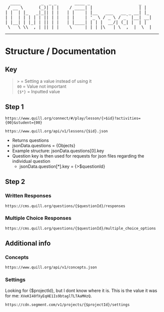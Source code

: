 <pre>
  ____        _  _ _       ____ _                   _   
 / __ \      (_)| | |    / ____| |                  | |  
| |  | |_   _|_|| | |   | |    | |__   ___   __ _ __| |_ 
| |  | | | | | || | |   | |    | '_ \ / _ \ / _` |__| __|
| |__| | |_| | || | |   | |____| | | |  __/| (_| |  | | 
 \___\_\\__,_| ||_|_|    \_____|_| |_|\___| \__,__|  \__|
</pre>
<hr />

# Structure / Documentation
## Key
> `>` = Setting a value instead of using it
> <br/>
> `00` = Value not important
> <br/>
> `{$*}` = Inputted value
## Step 1
```https
https://www.quill.org/connect/#/play/lesson/{>$id}?activities={00}&student={00}
```
```https
https://www.quill.org/api/v1/lessons/{$id}.json
```
- Returns questions
- jsonData.questions = {Objects}
- Example structure: jsonData.questions[0].key
- Question key is then used for requests for json files regarding the individual question
	- jsonData.question[*].key = {>$questionId}

<!-- Not Needed: https://www.quill.org/api/v1/questions/{$questionId}.json
	Returns question data
-->

## Step 2
### Written Responses
```https
https://cms.quill.org/questions/{$questionId}/responses
```
### Multiple Choice Responses
```https
https://cms.quill.org/questions/{$questionId}/multiple_choice_options
```

## Additional info
### Concepts
```https
https://www.quill.org/api/v1/concepts.json
```
### Settings
Looking for {$projectId}, but I dont know where it is. This is the value it was for me: `XVeKI40fXyEqHE1Is9btaglTLTAaMHzQ`.
```https
https://cdn.segment.com/v1/projects/{$projectId}/settings
```